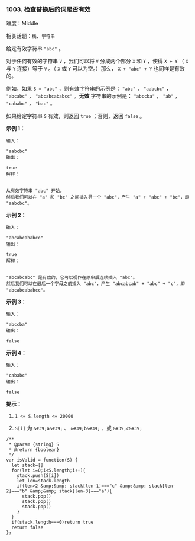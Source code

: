 ### 1003. 检查替换后的词是否有效

难度：Middle

相关话题：`栈`、`字符串`

给定有效字符串 `"abc"` 。



对于任何有效的字符串  `V` ，我们可以将  `V`  分成两个部分  `X`  和  `Y` ，使得  `X + Y` （ `X`  与  `Y`  连接）等于  `V` 。（ `X` 或  `Y`  可以为空。）那么， `X + "abc" + Y`  也同样是有效的。



例如，如果  `S = "abc"` ，则有效字符串的示例是： `"abc"` ， `"aabcbc"` ， `"abcabc"` ， `"abcabcababcc"` 。**无效** 字符串的示例是： `"abccba"` ， `"ab"` ， `"cababc"` ， `"bac"` 。



如果给定字符串  `S`  有效，则返回  `true` ；否则，返回  `false` 。







**示例 1：** 





```
输入：

"aabcbc"
输出：

true
解释：


从有效字符串 "abc" 开始。
然后我们可以在 "a" 和 "bc" 之间插入另一个 "abc"，产生 "a" + "abc" + "bc"，即 "aabcbc"。

```


**示例 2：** 





```
输入：

"abcabcababcc"
输出：

true
解释：


"abcabcabc" 是有效的，它可以视作在原串后连续插入 "abc"。
然后我们可以在最后一个字母之前插入 "abc"，产生 "abcabcab" + "abc" + "c"，即 "abcabcababcc"。

```


**示例 3：** 





```
输入：

"abccba"
输出：

false

```


**示例 4：** 





```
输入：

"cababc"
输出：

false
```






**提示：** 




1.  `1 <= S.length <= 20000` 

2.  `S[i]`  为 `&#39;a&#39;` 、 `&#39;b&#39;` 、或 `&#39;c&#39;` 










```
/**
 * @param {string} S
 * @return {boolean}
 */
var isValid = function(S) {
  let stack=[]
  for(let i=0;i<S.length;i++){
    stack.push(S[i])
    let len=stack.length
    if(len>2 &amp;&amp; stack[len-1]==="c" &amp;&amp; stack[len-2]==="b" &amp;&amp; stack[len-3]==="a"){
      stack.pop()
      stack.pop()
      stack.pop()
    }
  }
  if(stack.length===0)return true
  return false
};



```

